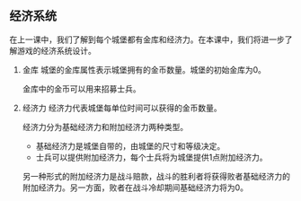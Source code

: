 ## 经济系统

在上一课中，我们了解到每个城堡都有金库和经济力。在本课中，我们将进一步了解游戏的经济系统设计。

1. 金库
    城堡的金库属性表示城堡拥有的金币数量。城堡的初始金库为0。

    金库中的金币可以用来招募士兵。

2. 经济力
    经济力代表城堡每单位时间可以获得的金币数量。

    经济力分为基础经济力和附加经济力两种类型。
    * 基础经济力是城堡自带的，由城堡的尺寸和等级决定。
    * 士兵可以提供附加经济力，每个士兵将为城堡提供1点附加经济力。

    另一种形式的附加经济力是战斗赔款，战斗的胜利者将获得败者基础经济力的附加经济力。另一方面，败者在战斗冷却期间基础经济力将为0。